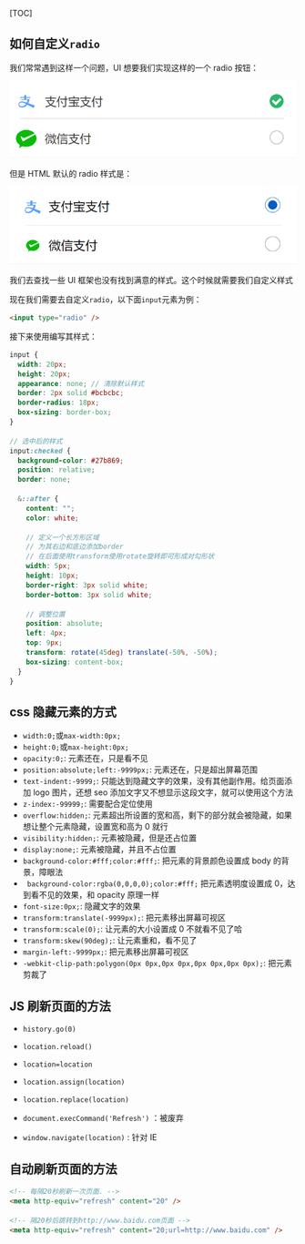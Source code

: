 [TOC]

## 如何自定义`radio`

我们常常遇到这样一个问题，UI 想要我们实现这样的一个 radio 按钮：

<img src="/images/monthly/2022-04-radio.png" alt="UI radio" width="750px">

但是 HTML 默认的 radio 样式是：

<img src="/images/monthly/2022-04-default_radio.png" alt="Default radio" width="750px">

我们去查找一些 UI 框架也没有找到满意的样式。这个时候就需要我们自定义样式

现在我们需要去自定义`radio`，以下面`input`元素为例：

```html
<input type="radio" />
```

接下来使用编写其样式：

```scss
input {
  width: 20px;
  height: 20px;
  appearance: none; // 清除默认样式
  border: 2px solid #bcbcbc;
  border-radius: 18px;
  box-sizing: border-box;
}

// 选中后的样式
input:checked {
  background-color: #27b869;
  position: relative;
  border: none;

  &::after {
    content: "";
    color: white;

    // 定义一个长方形区域
    // 为其右边和底边添加border
    // 在后面使用transform使用rotate旋转即可形成对勾形状
    width: 5px;
    height: 10px;
    border-right: 3px solid white;
    border-bottom: 3px solid white;

    // 调整位置
    position: absolute;
    left: 4px;
    top: 9px;
    transform: rotate(45deg) translate(-50%, -50%);
    box-sizing: content-box;
  }
}
```

## css 隐藏元素的方式

- `width:0;`或`max-width:0px;`
- `height:0;`或`max-height:0px;`
- `opacity:0;`: 元素还在，只是看不见
- `position:absolute;left:-9999px;`: 元素还在，只是超出屏幕范围
- `text-indent:-9999;`: 只能达到隐藏文字的效果，没有其他副作用。给页面添加 logo 图片，还想 seo 添加文字又不想显示这段文字，就可以使用这个方法
- `z-index:-99999;`: 需要配合定位使用
- `overflow:hidden;`: 元素超出所设置的宽和高，剩下的部分就会被隐藏，如果想让整个元素隐藏，设置宽和高为 0 就行
- `visibility:hidden;`: 元素被隐藏，但是还占位置
- `display:none;`: 元素被隐藏，并且不占位置
- `background-color:#fff;color:#fff;`: 把元素的背景颜色设置成 body 的背景，障眼法
- ` background-color:rgba(0,0,0,0);color:#fff;` 把元素透明度设置成 0，达到看不见的效果，和 opacity 原理一样
- `font-size:0px;`: 隐藏文字的效果
- `transform:translate(-9999px);`: 把元素移出屏幕可视区
- `transform:scale(0);`: 让元素的大小设置成 0 不就看不见了哈
- `transform:skew(90deg);`: 让元素重和，看不见了
- `margin-left:-9999px;`: 把元素移出屏幕可视区
- `-webkit-clip-path:polygon(0px 0px,0px 0px,0px 0px,0px 0px);`: 把元素剪裁了

## JS 刷新页面的方法

- `history.go(0)`

- `location.reload()`

- `location=location`

- `location.assign(location)`

- `location.replace(location)`

- `document.execCommand('Refresh')` ：被废弃

- `window.navigate(location)` : 针对 IE

## 自动刷新页面的方法

```html
<!-- 每隔20秒刷新一次页面. -->
<meta http-equiv="refresh" content="20" />

<!-- 隔20秒后跳转到http://www.baidu.com页面 -->
<meta http-equiv="refresh" content="20;url=http://www.baidu.com" />
```
